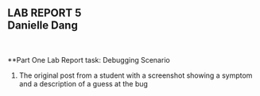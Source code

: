 ## LAB REPORT 5 <br> Danielle Dang 
<br>

**Part One
Lab Report task: Debugging Scenario 

1) The original post from a student with a screenshot showing a symptom and a description of a guess at the bug 




